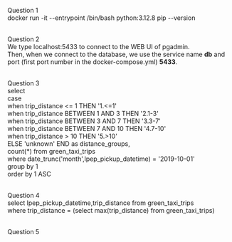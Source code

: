 Question 1  
docker run -it --entrypoint /bin/bash python:3.12.8
pip --version <br><br>

Question 2  
We type localhost:5433 to connect to the WEB UI of pgadmin.<br>
Then, when we connect to the database, we use the service name **db** and port (first port number in the docker-compose.yml) **5433**. <br><br>

Question 3<br>
select  
	case  
		when trip_distance <= 1 THEN '1.<=1'  
		when trip_distance BETWEEN 1 AND 3 THEN '2.1-3'  
		when trip_distance BETWEEN 3 AND 7 THEN '3.3-7'  
		when trip_distance BETWEEN 7 AND 10 THEN '4.7-10'  
		when trip_distance > 10 THEN '5.>10'  
	ELSE 'unknown' END as distance_groups,  
	count(*) from green_taxi_trips  
where date_trunc('month',lpep_pickup_datetime) = '2019-10-01'  
group by 1  
order by 1 ASC<br><br>

Question 4<br>
select lpep_pickup_datetime,trip_distance from green_taxi_trips  
where trip_distance = (select max(trip_distance) from green_taxi_trips)<br><br>

Question 5 <br>
